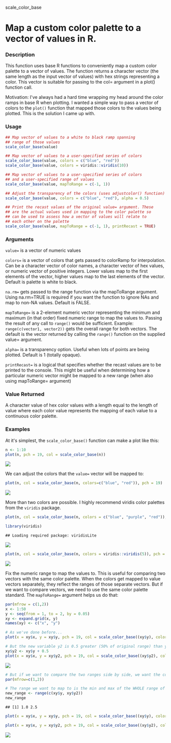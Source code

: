 
scale\_color\_base

Map a custom color palette to a vector of values in R.
======================================================

### Description

This function uses base R functions to conveniently map a custom color palette to a vector of values. The function returns a character vector (the same length as the input vector of values) with hex strings representing a color. This vector is suitable for passing to the col= argument in a plot() function call.

Motivation: I've always had a hard time wrapping my head around the color ramps in base R when plotting. I wanted a simple way to pass a vector of colors to the `plot()` function that mapped those colors to the values being plotted. This is the solution I came up with.

### Usage

``` r
## Map vector of values to a white to black ramp spanning
## range of those values
scale_color_base(value)

## Map vector of values to a user-specified series of colors
scale_color_base(value, colors = c("blue", "red"))
scale_color_base(value, colors = viridis::viridis(10))

## Map vector of values to a user-specified series of colors
## and a user-specified range of values
scale_color_base(value, mapToRange = c(-1, 1))

## Adjust the transparency of the colors (uses adjustcolor() function)
scale_color_base(value, colors = c("blue", "red"), alpha = 0.5)

## Print the recast values of the original value= argument. These 
## are the actual values used in mapping to the color palette so
## can be used to assess how a vector of values will relate to
## each other on the palette
scale_color_base(value, mapToRange = c(-1, 1), printRecast = TRUE)
```

### Arguments

`value=` is a vector of numeric values

`colors=` is a vector of colors that gets passed to colorRamp for interpolation. Can be a character vector of color names, a character vector of hex values, or numeric vector of positive integers. Lower values map to the first elements of the vector, higher values map to the last elements of the vector. Default is palette is white to black.

`na.rm=` gets passed to the range function via the mapToRange argument. Using na.rm=TRUE is required if you want the function to ignore NAs and map to non-NA values. Default is FALSE.

`mapToRange=` is a 2-element numeric vector representing the minimum and maximum (in that order) fixed numeric range to map the values to. Passing the result of any call to `range()` would be sufficient. Example: `range(c(vector1, vector2))` gets the overall range for both vectors. The default is the vector returned by calling the `range()` function on the supplied value= argument.

`alpha=` is a transparency option. Useful when lots of points are being plotted. Default is 1 (totally opaque).

`printRecast=` is a logical that specifies whether the recast values are to be printed to the console. This might be useful when determining how a particular numeric vector might be mapped to a new range (when also using mapToRange= argument)

### Value Returned

A character value of hex color values with a length equal to the length of value where each color value represents the mapping of each value to a continuous color palette.

### Examples

At it's simplest, the `scale_color_base()` function can make a plot like this:

``` r
n <- 1:10
plot(n, pch = 19, col = scale_color_base(n))
```

![](README_files/figure-markdown_github-ascii_identifiers/simplePlot-1.png)

We can adjust the colors that the `value=` vector will be mapped to:

``` r
plot(n, col = scale_color_base(n, colors=c("blue", "red")), pch = 19)
```

![](README_files/figure-markdown_github-ascii_identifiers/colors-1.png)

More than two colors are possible. I highly recommend viridis color palettes from the `viridis` package.

``` r
plot(n, col = scale_color_base(n, colors = c("blue", "purple", "red")), pch = 19)

library(viridis)
```

    ## Loading required package: viridisLite

![](README_files/figure-markdown_github-ascii_identifiers/multiple_colors-1.png)

``` r
plot(n, col = scale_color_base(n, colors = viridis::viridis(5)), pch = 19)
```

![](README_files/figure-markdown_github-ascii_identifiers/multiple_colors-2.png)

Fix the numeric range to map the values to. This is useful for comparing two vectors with the same color palette. When the colors get mapped to value vectors separately, they reflect the ranges of those separate vectors. But if we want to compare vectors, we need to use the same color palette standard. The `mapToRange=` argument helps us do that:

``` r
par(mfrow = c(1,2))
x <- 1:50
y <- seq(from = 1, to = 2, by = 0.05)
xy <- expand.grid(x, y)
names(xy) <- c("x", "y")

# As we've done before...
plot(x = xy$x, y = xy$y, pch = 19, col = scale_color_base((xy$y), colors = c("blue", "red")))

# But the new variable y2 is 0.5 greater (50% of original range) than y. Mapping to its range will show the exact same plot as when the range was 1 to 2 as when the range is 1.5 to 2.5:
xy$y2 <- xy$y + 0.5
plot(x = xy$x, y = xy$y2, pch = 19, col = scale_color_base((xy$y2), colors = c("blue", "red")))
```

![](README_files/figure-markdown_github-ascii_identifiers/mapToRange-1.png)

``` r
# But if we want to compare the two ranges side by side, we want the color palette to reflect that the second range is greater than the first. So we can use the mapToRange to fix the range that we want to map the values of each vector to.
par(mfrow=c(1,2))

# The range we want to map to is the min and max of the WHOLE range of the data, including both vectors.
new_range <- range(c(xy$y, xy$y2))
new_range
```

    ## [1] 1.0 2.5

``` r
plot(x = xy$x, y = xy$y, pch = 19, col = scale_color_base((xy$y), colors = c("blue", "red"), mapToRange = new_range))

plot(x = xy$x, y = xy$y2, pch = 19, col = scale_color_base((xy$y2), colors = c("blue", "red"), mapToRange = new_range))
```

![](README_files/figure-markdown_github-ascii_identifiers/mapToRange-2.png)
